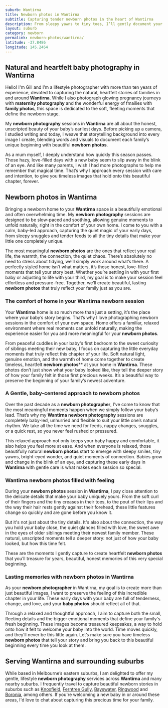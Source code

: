 ```yaml
---
suburb: Wantirna
title: Newborn photos in Wantirna
subtitle: Capturing tender newborn photos in the heart of Wantirna
description: From sleepy yawns to tiny toes, I’ll gently document your newborn’s first days in your Wantirna home or a nearby natural setting.
layout: suburb
category: newborn
permalink: newborn-photos/wantirna/
latitude: -37.8486
longitude: 145.2464
---
```


## Natural and heartfelt baby photography in Wantirna

Hello! I'm Gill and I’m a lifestyle photographer with more than ten years of experience, devoted to capturing the natural, heartfelt stories of families in and around **Wantirna**. While I also photograph glowing pregnancy journeys with **maternity photography** and the wonderful energy of fmailies with **family photos**, this space is dedicated to the soft, fleeting moments that define the newborn stage.

My **newborn photography** sessions in **Wantirna** are all about the honest, unscripted beauty of your baby’s earliest days. Before picking up a camera, I studied writing and today, I weave that storytelling background into every image I create, blending words and visuals to document each family’s unique beginning with beautiful **newborn photos**.

As a mum myself, I deeply understand how quickly this season passes. Those hazy, love-filled days with a new baby seem to slip away in the blink of an eye. And like many parents, I wish I had more photographs to help me remember that magical time. That’s why I approach every session with care and intention, to give you timeless images that hold onto this beautiful chapter, forever.

## Newborn photos in Wantirna

Bringing a newborn home to your **Wantirna** space is a beautifully emotional and often overwhelming time. My **newborn photography** sessions are designed to be slow-paced and soothing, allowing genuine moments to unfold naturally, right in the comfort of your own home. I come to you with a calm, baby-led approach, capturing the quiet magic of your early days, from sleepy snuggles and tender feeds to all the tiny details that make your little one completely unique.

The most meaningful **newborn photos** are the ones that reflect your real life, the warmth, the connection, the quiet chaos. There’s absolutely no need to stress about tidying, we’ll simply work around what’s there. A perfectly styled home isn’t what matters, it’s those honest, love-filled moments that tell your story best. Whether you’re settling in with your first baby or adjusting to life with your third, my goal is to make your session feel effortless and pressure-free. Together, we’ll create beautiful, lasting **newborn photos** that truly reflect your family just as you are.

### The comfort of home in your Wantirna newborn session

Your **Wantirna** home is so much more than just a setting, it’s the place where your baby’s story begins. That’s why I love photographing newborn sessions in the comfort of your own space. Home offers a familiar, relaxed environment where real moments can unfold naturally, making the experience easier for you and more meaningful for your **newborn photos**.

From peaceful cuddles in your baby's first bedroom to the sweet curiosity of siblings meeting their new baby, I focus on capturing the little everyday moments that truly reflect this chapter of your life. Soft natural light, genuine emotion, and the warmth of home come together to create timeless, heartfelt **newborn photos**** at your home in **Wantirna**. These photos don’t just show what your baby looked like, they tell the deeper story of how your family felt in those first precious weeks. It’s a beautiful way to preserve the beginning of your family’s newest adventure.

### A Gentle, baby-centered approach to newborn photos

Over the past decade as a **newborn photographer**, I’ve come to know that the most meaningful moments happen when we simply follow your baby’s lead. That’s why my **Wantirna** **newborn photography** sessions are completely baby-led, unhurried and flexible to suit your little one’s natural rhythm. We take all the time we need for feeds, nappy changes, snuggles, or a quick rest, so you never feel rushed or pressured.

This relaxed approach not only keeps your baby happy and comfortable, it also helps you feel more at ease. And when everyone is relaxed, those beautifully natural **newborn photos** start to emerge with sleepy smiles, tiny yawns, bright-eyed wonder, and quiet moments of connection. Babies grow and change in the blink of an eye, and capturing these early days in **Wantirna** with gentle care is what makes each session so special.

### Wantirna newborn photos filled with feeling

During your **newborn photos** session in **Wantirna**, I pay close attention to the delicate details that make your baby uniquely yours. From the soft curl of their fingers and the tiny creases in their toes, to the pout of their lips and the way their hair rests gently against their forehead, these little features change so quickly and are gone before you know it.

But it's not just about the tiny details. It's also about the connection, the way you hold your baby close, the quiet glances filled with love, the sweet awe in the eyes of older siblings meeting their newest family member. These natural, unscripted moments tell a deeper story: not just of how your baby looked, but how this time felt.

These are the moments I gently capture to create heartfelt **newborn photos** that you’ll treasure for years, beautiful, honest memories of this very special beginning.

### Lasting memories with newborn photos in Wantirna

As your **newborn photographer** in Wantirna, my goal is to create more than just beautiful images, I want to preserve the feeling of this incredible chapter in your life. These early days with your baby are full of tenderness, change, and love, and your **baby photos** should reflect all of that.

Through a relaxed and thoughtful approach, I aim to capture both the small, fleeting details and the bigger emotional moments that define your family's fresh beginning. These images become treasured keepsakes, a way to hold onto how it felt to welcome your baby into the world. Time moves quickly, and they’ll never be this little again. Let’s make sure you have timeless **newborn photos** that tell your story and bring you back to this beautiful beginning every time you look at them.

## Serving Wantirna and surrounding suburbs

While based in Melbourne’s eastern suburbs, I am delighted to offer my gentle, lifestyle **newborn photography** services across **Wantirna** and many nearby suburbs. I frequently travel to capture beautiful newborn stories in suburbs such as [Knoxfield](newborn-photos/knoxfield/), [Ferntree Gully](newborn-photos/ferntree-gully/), [Bayswater](newborn-photos/bayswater/), [Ringwood](newborn-photos/ringwood/) and [Boronia](newborn-photos/boronia/), among others. If you're welcoming a new baby in or around these areas, I'd love to chat about capturing this precious time for your family.